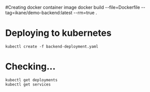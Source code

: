 #Creating docker container image
    docker build --file=Dockerfile --tag=ikane/demo-backend:latest --rm=true .

# Deploying to kubernetes
    kubectl create -f backend-deployment.yaml
    
# Checking...
    kubectl get deployments
    kubectl get services